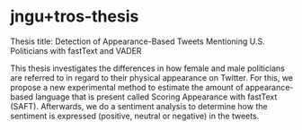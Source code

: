 # jngu+tros-thesis

Thesis title: Detection of Appearance-Based Tweets Mentioning U.S. Politicians with fastText and VADER

This thesis investigates the differences in how female and male politicians are referred to in regard to their physical appearance on Twitter. For this, we propose a new experimental method to estimate the amount of appearance-based language that is present called Scoring Appearance with fastText (SAFT). Afterwards, we do a sentiment analysis to determine how the sentiment is expressed (positive, neutral or negative) in the tweets.
